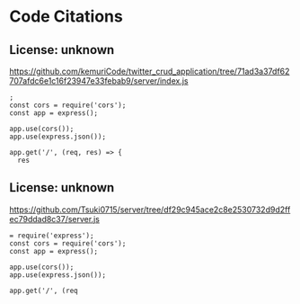 # Code Citations

## License: unknown
https://github.com/kemuriCode/twitter_crud_application/tree/71ad3a37df62707afdc6e1c16f23947e33febab9/server/index.js

```
;
const cors = require('cors');
const app = express();

app.use(cors());
app.use(express.json());

app.get('/', (req, res) => {
  res
```


## License: unknown
https://github.com/Tsuki0715/server/tree/df29c945ace2c8e2530732d9d2ffec79ddad8c37/server.js

```
= require('express');
const cors = require('cors');
const app = express();

app.use(cors());
app.use(express.json());

app.get('/', (req
```

